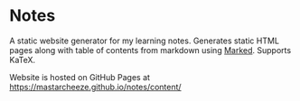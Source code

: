 # Notes

A static website generator for my learning notes. Generates static HTML pages along with table of contents from markdown using [Marked](https://github.com/markedjs/marked). Supports KaTeX.

Website is hosted on GitHub Pages at https://mastarcheeze.github.io/notes/content/
